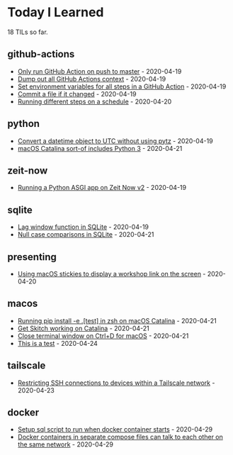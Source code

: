 # Today I Learned


<!-- count starts -->18<!-- count ends --> TILs so far.

<!-- index starts -->
## github-actions

* [Only run GitHub Action on push to master](https://github.com/joey-kendall/til-1/blob/master/github-actions/only-master.md) - 2020-04-19
* [Dump out all GitHub Actions context](https://github.com/joey-kendall/til-1/blob/master/github-actions/dump-context.md) - 2020-04-19
* [Set environment variables for all steps in a GitHub Action](https://github.com/joey-kendall/til-1/blob/master/github-actions/set-environment-for-all-steps.md) - 2020-04-19
* [Commit a file if it changed](https://github.com/joey-kendall/til-1/blob/master/github-actions/commit-if-file-changed.md) - 2020-04-19
* [Running different steps on a schedule](https://github.com/joey-kendall/til-1/blob/master/github-actions/different-steps-on-a-schedule.md) - 2020-04-20

## python

* [Convert a datetime object to UTC without using pytz](https://github.com/joey-kendall/til-1/blob/master/python/convert-to-utc-without-pytz.md) - 2020-04-19
* [macOS Catalina sort-of includes Python 3](https://github.com/joey-kendall/til-1/blob/master/python/macos-catalina-sort-of-ships-with-python3.md) - 2020-04-21

## zeit-now

* [Running a Python ASGI app on Zeit Now v2](https://github.com/joey-kendall/til-1/blob/master/zeit-now/python-asgi-on-now-v2.md) - 2020-04-19

## sqlite

* [Lag window function in SQLite](https://github.com/joey-kendall/til-1/blob/master/sqlite/lag-window-function.md) - 2020-04-19
* [Null case comparisons in SQLite](https://github.com/joey-kendall/til-1/blob/master/sqlite/null-case.md) - 2020-04-21

## presenting

* [Using macOS stickies to display a workshop link on the screen](https://github.com/joey-kendall/til-1/blob/master/presenting/stickies-for-workshop-links.md) - 2020-04-20

## macos

* [Running pip install -e .[test] in zsh on macOS Catalina](https://github.com/joey-kendall/til-1/blob/master/macos/zsh-pip-install.md) - 2020-04-21
* [Get Skitch working on Catalina](https://github.com/joey-kendall/til-1/blob/master/macos/skitch-catalina.md) - 2020-04-21
* [Close terminal window on Ctrl+D for macOS](https://github.com/joey-kendall/til-1/blob/master/macos/close-terminal-on-ctrl-d.md) - 2020-04-21
* [This is a test](https://github.com/joey-kendall/til-1/blob/master/macos/this-is-a-test.md) - 2020-04-24

## tailscale

* [Restricting SSH connections to devices within a Tailscale network](https://github.com/joey-kendall/til-1/blob/master/tailscale/lock-down-sshd.md) - 2020-04-23

## docker

* [Setup sql script to run when docker container starts](https://github.com/joey-kendall/til-1/blob/master/docker/setup-sql-script-to-run-at-start-of-container.md) - 2020-04-29
* [Docker containers in separate compose files can talk to each other on the same network](https://github.com/joey-kendall/til-1/blob/master/docker/how-to-get-docker-containers-in-separate-compose-files-to-talk-to-each-other.md) - 2020-04-29
<!-- index ends -->
